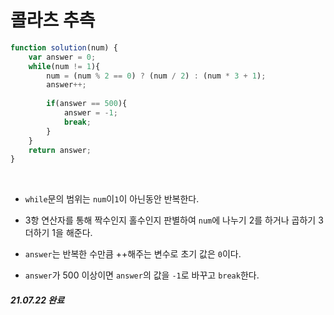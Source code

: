 # 콜라츠 추측
```javaScript
function solution(num) {
    var answer = 0;
    while(num != 1){
        num = (num % 2 == 0) ? (num / 2) : (num * 3 + 1);
        answer++;
        
        if(answer == 500){
            answer = -1;
            break;
        }
    }
    return answer;
}
```
<br>

- `while`문의 범위는 `num`이`1`이 아닌동안 반복한다. 
 
- 3항 연산자를 통해 짝수인지 홀수인지 판별하여 `num`에 나누기 2를 하거나 곱하기 3 더하기 1을 해준다.

- `answer`는 반복한 수만큼 ++해주는 변수로 초기 값은 `0`이다.
 
- `answer`가 500 이상이면 `answer`의 값을 `-1`로 바꾸고 `break`한다.

##### 21.07.22 완료
